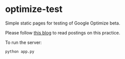 # optimize-test

Simple static pages for testing of Google Optimize beta.

Please follow [this blog](https://webuildproduct.com/) to read postings on this practice.

To run the server:

```
python app.py
```

